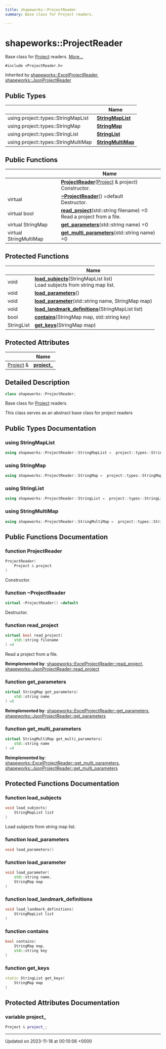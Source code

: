 ```yaml
---
title: shapeworks::ProjectReader
summary: Base class for Project readers. 

---
```


# shapeworks::ProjectReader



Base class for [Project](../Classes/classshapeworks_1_1Project.md) readers.  [More...](#detailed-description)


`#include <ProjectReader.h>`

Inherited by [shapeworks::ExcelProjectReader](../Classes/classshapeworks_1_1ExcelProjectReader.md), [shapeworks::JsonProjectReader](../Classes/classshapeworks_1_1JsonProjectReader.md)

## Public Types

|                | Name           |
| -------------- | -------------- |
| using project::types::StringMapList | **[StringMapList](../Classes/classshapeworks_1_1ProjectReader.md#using-stringmaplist)**  |
| using project::types::StringMap | **[StringMap](../Classes/classshapeworks_1_1ProjectReader.md#using-stringmap)**  |
| using project::types::StringList | **[StringList](../Classes/classshapeworks_1_1ProjectReader.md#using-stringlist)**  |
| using project::types::StringMultiMap | **[StringMultiMap](../Classes/classshapeworks_1_1ProjectReader.md#using-stringmultimap)**  |

## Public Functions

|                | Name           |
| -------------- | -------------- |
| | **[ProjectReader](../Classes/classshapeworks_1_1ProjectReader.md#function-projectreader)**([Project](../Classes/classshapeworks_1_1Project.md) & project)<br>Constructor.  |
| virtual | **[~ProjectReader](../Classes/classshapeworks_1_1ProjectReader.md#function-~projectreader)**() =default<br>Destructor.  |
| virtual bool | **[read_project](../Classes/classshapeworks_1_1ProjectReader.md#function-read-project)**(std::string filename) =0<br>Read a project from a file.  |
| virtual StringMap | **[get_parameters](../Classes/classshapeworks_1_1ProjectReader.md#function-get-parameters)**(std::string name) =0 |
| virtual StringMultiMap | **[get_multi_parameters](../Classes/classshapeworks_1_1ProjectReader.md#function-get-multi-parameters)**(std::string name) =0 |

## Protected Functions

|                | Name           |
| -------------- | -------------- |
| void | **[load_subjects](../Classes/classshapeworks_1_1ProjectReader.md#function-load-subjects)**(StringMapList list)<br>Load subjects from string map list.  |
| void | **[load_parameters](../Classes/classshapeworks_1_1ProjectReader.md#function-load-parameters)**() |
| void | **[load_parameter](../Classes/classshapeworks_1_1ProjectReader.md#function-load-parameter)**(std::string name, StringMap map) |
| void | **[load_landmark_definitions](../Classes/classshapeworks_1_1ProjectReader.md#function-load-landmark-definitions)**(StringMapList list) |
| bool | **[contains](../Classes/classshapeworks_1_1ProjectReader.md#function-contains)**(StringMap map, std::string key) |
| StringList | **[get_keys](../Classes/classshapeworks_1_1ProjectReader.md#function-get-keys)**(StringMap map) |

## Protected Attributes

|                | Name           |
| -------------- | -------------- |
| [Project](../Classes/classshapeworks_1_1Project.md) & | **[project_](../Classes/classshapeworks_1_1ProjectReader.md#variable-project-)**  |

## Detailed Description

```cpp
class shapeworks::ProjectReader;
```

Base class for [Project](../Classes/classshapeworks_1_1Project.md) readers. 

This class serves as an abstract base class for project readers 

## Public Types Documentation

### using StringMapList

```cpp
using shapeworks::ProjectReader::StringMapList =  project::types::StringMapList;
```


### using StringMap

```cpp
using shapeworks::ProjectReader::StringMap =  project::types::StringMap;
```


### using StringList

```cpp
using shapeworks::ProjectReader::StringList =  project::types::StringList;
```


### using StringMultiMap

```cpp
using shapeworks::ProjectReader::StringMultiMap =  project::types::StringMultiMap;
```


## Public Functions Documentation

### function ProjectReader

```cpp
ProjectReader(
    Project & project
)
```

Constructor. 

### function ~ProjectReader

```cpp
virtual ~ProjectReader() =default
```

Destructor. 

### function read_project

```cpp
virtual bool read_project(
    std::string filename
) =0
```

Read a project from a file. 

**Reimplemented by**: [shapeworks::ExcelProjectReader::read_project](../Classes/classshapeworks_1_1ExcelProjectReader.md#function-read-project), [shapeworks::JsonProjectReader::read_project](../Classes/classshapeworks_1_1JsonProjectReader.md#function-read-project)


### function get_parameters

```cpp
virtual StringMap get_parameters(
    std::string name
) =0
```


**Reimplemented by**: [shapeworks::ExcelProjectReader::get_parameters](../Classes/classshapeworks_1_1ExcelProjectReader.md#function-get-parameters), [shapeworks::JsonProjectReader::get_parameters](../Classes/classshapeworks_1_1JsonProjectReader.md#function-get-parameters)


### function get_multi_parameters

```cpp
virtual StringMultiMap get_multi_parameters(
    std::string name
) =0
```


**Reimplemented by**: [shapeworks::ExcelProjectReader::get_multi_parameters](../Classes/classshapeworks_1_1ExcelProjectReader.md#function-get-multi-parameters), [shapeworks::JsonProjectReader::get_multi_parameters](../Classes/classshapeworks_1_1JsonProjectReader.md#function-get-multi-parameters)


## Protected Functions Documentation

### function load_subjects

```cpp
void load_subjects(
    StringMapList list
)
```

Load subjects from string map list. 

### function load_parameters

```cpp
void load_parameters()
```


### function load_parameter

```cpp
void load_parameter(
    std::string name,
    StringMap map
)
```


### function load_landmark_definitions

```cpp
void load_landmark_definitions(
    StringMapList list
)
```


### function contains

```cpp
bool contains(
    StringMap map,
    std::string key
)
```


### function get_keys

```cpp
static StringList get_keys(
    StringMap map
)
```


## Protected Attributes Documentation

### variable project_

```cpp
Project & project_;
```


-------------------------------

Updated on 2023-11-18 at 00:10:06 +0000